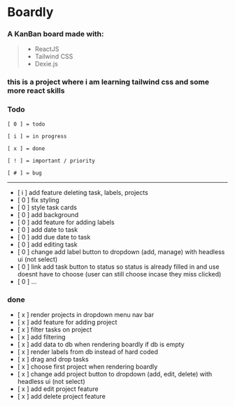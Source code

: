 # Boardly

### A KanBan board made with:

> - ReactJS
> - Tailwind CSS
> - Dexie.js

### this is a project where i am learning tailwind css and some more react skills

### Todo

`[ 0 ] = todo`

`[ i ] = in progress`

`[ x ] = done`

`[ ! ] = important / priority`

`[ # ] = bug`

---

- [ i ] add feature deleting task, labels, projects
- [ 0 ] fix styling
- [ 0 ] style task cards
- [ 0 ] add background
- [ 0 ] add feature for adding labels
- [ 0 ] add date to task
- [ 0 ] add due date to task
- [ 0 ] add editing task
- [ 0 ] change add label button to dropdown (add, manage) with headless ui (not select)
- [ 0 ] link add task button to status so status is already filled in and use doesnt have to choose (user can still choose incase they miss clicked)
- [ 0 ] ...

### done

- [ x ] render projects in dropdown menu nav bar
- [ x ] add feature for adding project
- [ x ] filter tasks on project
- [ x ] add filtering
- [ x ] add data to db when rendering boardly if db is empty
- [ x ] render labels from db instead of hard coded
- [ x ] drag and drop tasks
- [ x ] choose first project when rendering boardly
- [ x ] change add project button to dropdown (add, edit, delete) with headless ui (not select)
- [ x ] add edit project feature
- [ x ] add delete project feature
